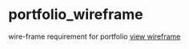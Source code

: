 # portfolio_wireframe
wire-frame requirement for portfolio
[view wireframe](https://jackie-code.github.io/final_portfolio/)
